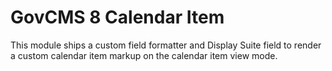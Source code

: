 # GovCMS 8 Calendar Item

This module ships a custom field formatter and Display Suite field to render a custom calendar item markup on the calendar item view mode.